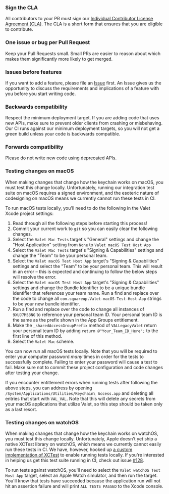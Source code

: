 ### Sign the CLA

All contributors to your PR must sign our [Individual Contributor License Agreement (CLA)](https://spreadsheets.google.com/spreadsheet/viewform?formkey=dDViT2xzUHAwRkI3X3k5Z0lQM091OGc6MQ&ndplr=1). The CLA is a short form that ensures that you are eligible to contribute.

### One issue or bug per Pull Request

Keep your Pull Requests small. Small PRs are easier to reason about which makes them significantly more likely to get merged.

### Issues before features

If you want to add a feature, please file an [Issue](https://github.com/square/Valet/issues) first. An Issue gives us the opportunity to discuss the requirements and implications of a feature with you before you start writing code.

### Backwards compatibility

Respect the minimum deployment target. If you are adding code that uses new APIs, make sure to prevent older clients from crashing or misbehaving. Our CI runs against our minimum deployment targets, so you will not get a green build unless your code is backwards compatible. 

### Forwards compatibility

Please do not write new code using deprecated APIs.

### Testing changes on macOS

When making changes that change how the keychain works on macOS, you must test this change locally. Unfortunately, running our integration test suite on macOS requires a signed environment, and the esoteric nature of codesigning on macOS means we currently cannot run these tests in CI.

To run macOS tests locally, you'll need to do the following in the Valet Xcode project settings:

1. Read through all the following steps before starting this process!
1. Commit your current work to `git` so you can easily clear the following changes.
1. Select the `Valet Mac Tests` target's "General" settings and change the "Host Application" setting from `None` to `Valet macOS Test Host App`
1. Select the `Valet Mac Tests` target's "Signing & Capabilities" settings and change the "Team" to be your personal team.
1. Select the  `Valet macOS Test Host App` target's "Signing & Capabilities" settings and select the "Team" to be your personal team. This will result in an error – this is expected and continuing to follow the below steps will resolve the error.
1. Select the  `Valet macOS Test Host App` target's "Signing & Capabilities" settings and change the Bundle Identifier to be a unique bundle identifier that references your team name. Run a find and replace over the code to change all `com.squareup.Valet-macOS-Test-Host-App` strings to be your new bundle identifier.
1. Run a find and replace over the code to change all instances of `9XUJ7M53NG` to reference your personal team ID. Your personal team ID is the same as the prefix shown in the App Groups entitlement.  
1. Make the `_sharedAccessGroupPrefix` method of `VALLegacyValet` return your personal team ID by adding `return @"Your_Team_ID_Here";` to the first line of this method.
1. Select the `Valet Mac` scheme.

You can now run all macOS tests locally. Note that you will be required to enter your computer password _many_ times in order for the tests to successfully complete. Failing to enter your password will cause a test to fail. Make sure not to commit these project configuration and code changes after testing your change.

If you encounter entitlement errors when running tests after following the above steps, you can address by opening `/System/Applications/Utilities/Keychain\ Access.app` and deleting all entries that start with `VAL_VAL`. Note that this will delete any secrets from your macOS applications that utilize Valet, so this step should be taken only as a last resort.


### Testing changes on watchOS

When making changes that change how the keychain works on watchOS, you must test this change locally. Unfortunately, Apple doesn't yet ship a native XCTest library on watchOS, which means we currently cannot easily run these tests in CI. We have, however, hooked up [a custom implementation of XCTest](https://github.com/dfed/XCTest-watchOS) to enable running tests locally. If you're interested in helping us get this test suite running in CI, check out issue [#128](https://github.com/square/Valet/issues/128).

To run tests against watchOS, you'll need to select the `Valet watchOS Test Host App` target, select an Apple Watch simulator, and then run the target. You'll know that tests have succeeded because the application run will not hit an assertion failure and will print `ALL TESTS PASSED` to the Xcode console.
